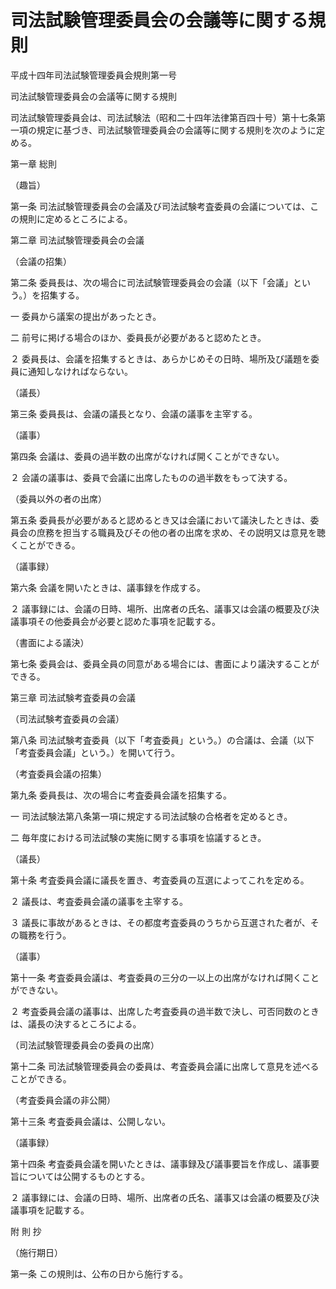 # 司法試験管理委員会の会議等に関する規則

平成十四年司法試験管理委員会規則第一号

司法試験管理委員会の会議等に関する規則

司法試験管理委員会は、司法試験法（昭和二十四年法律第百四十号）第十七条第一項の規定に基づき、司法試験管理委員会の会議等に関する規則を次のように定める。

第一章 総則

（趣旨）

第一条 司法試験管理委員会の会議及び司法試験考査委員の会議については、この規則に定めるところによる。

第二章 司法試験管理委員会の会議

（会議の招集）

第二条 委員長は、次の場合に司法試験管理委員会の会議（以下「会議」という。）を招集する。

一 委員から議案の提出があったとき。

二 前号に掲げる場合のほか、委員長が必要があると認めたとき。

２ 委員長は、会議を招集するときは、あらかじめその日時、場所及び議題を委員に通知しなければならない。

（議長）

第三条 委員長は、会議の議長となり、会議の議事を主宰する。

（議事）

第四条 会議は、委員の過半数の出席がなければ開くことができない。

２ 会議の議事は、委員で会議に出席したものの過半数をもって決する。

（委員以外の者の出席）

第五条 委員長が必要があると認めるとき又は会議において議決したときは、委員会の庶務を担当する職員及びその他の者の出席を求め、その説明又は意見を聴くことができる。

（議事録）

第六条 会議を開いたときは、議事録を作成する。

２ 議事録には、会議の日時、場所、出席者の氏名、議事又は会議の概要及び決議事項その他委員会が必要と認めた事項を記載する。

（書面による議決）

第七条 委員会は、委員全員の同意がある場合には、書面により議決することができる。

第三章 司法試験考査委員の会議

（司法試験考査委員の会議）

第八条 司法試験考査委員（以下「考査委員」という。）の合議は、会議（以下「考査委員会議」という。）を開いて行う。

（考査委員会議の招集）

第九条 委員長は、次の場合に考査委員会議を招集する。

一 司法試験法第八条第一項に規定する司法試験の合格者を定めるとき。

二 毎年度における司法試験の実施に関する事項を協議するとき。

（議長）

第十条 考査委員会議に議長を置き、考査委員の互選によってこれを定める。

２ 議長は、考査委員会議の議事を主宰する。

３ 議長に事故があるときは、その都度考査委員のうちから互選された者が、その職務を行う。

（議事）

第十一条 考査委員会議は、考査委員の三分の一以上の出席がなければ開くことができない。

２ 考査委員会議の議事は、出席した考査委員の過半数で決し、可否同数のときは、議長の決するところによる。

（司法試験管理委員会の委員の出席）

第十二条 司法試験管理委員会の委員は、考査委員会議に出席して意見を述べることができる。

（考査委員会議の非公開）

第十三条 考査委員会議は、公開しない。

（議事録）

第十四条 考査委員会議を開いたときは、議事録及び議事要旨を作成し、議事要旨については公開するものとする。

２ 議事録には、会議の日時、場所、出席者の氏名、議事又は会議の概要及び決議事項を記載する。

附 則 抄

（施行期日）

第一条 この規則は、公布の日から施行する。
